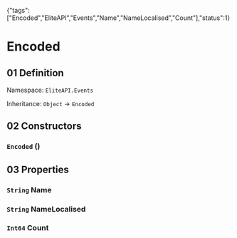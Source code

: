 {"tags":["Encoded","EliteAPI","Events","Name","NameLocalised","Count"],"status":1}

# Encoded

## 01 Definition

Namespace: `EliteAPI.Events`

Inheritance: `Object` → `Encoded`

## 02 Constructors

### `Encoded` ()

## 03 Properties

### `String` Name

### `String` NameLocalised

### `Int64` Count

